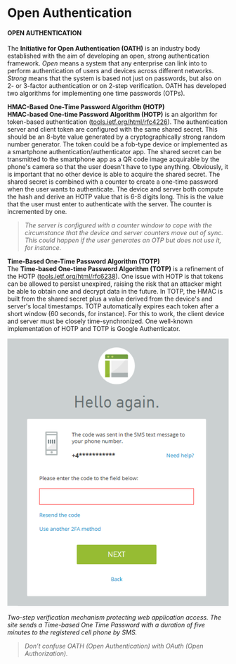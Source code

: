 # Open Authentication

#### OPEN AUTHENTICATION

The **Initiative for Open Authentication (OATH)** is an industry body established with the aim of developing an open, strong authentication framework. _Open_ means a system that any enterprise can link into to perform authentication of users and devices across different networks. _Strong_ means that the system is based not just on passwords, but also on 2- or 3-factor authentication or on 2-step verification. OATH has developed two algorithms for implementing one time passwords (OTPs).

**HMAC-Based One-Time Password Algorithm (HOTP)**  
**HMAC-based One-time Password Algorithm (HOTP)** is an algorithm for token-based authentication ([tools.ietf.org/html/rfc4226](https://course.adinusa.id/sections/open-authentication)). The authentication server and client token are configured with the same shared secret. This should be an 8-byte value generated by a cryptographically strong random number generator. The token could be a fob-type device or implemented as a smartphone authentication/authenticator app. The shared secret can be transmitted to the smartphone app as a QR code image acquirable by the phone's camera so that the user doesn't have to type anything. Obviously, it is important that no other device is able to acquire the shared secret. The shared secret is combined with a counter to create a one-time password when the user wants to authenticate. The device and server both compute the hash and derive an HOTP value that is 6-8 digits long. This is the value that the user must enter to authenticate with the server. The counter is incremented by one.

> _The server is configured with a counter window to cope with the circumstance that the device and server counters move out of sync. This could happen if the user generates an OTP but does not use it, for instance._

**Time-Based One-Time Password Algorithm (TOTP)**  
The **Time-based One-time Password Algorithm (TOTP)** is a refinement of the HOTP ([tools.ietf.org/html/rfc6238](https://course.adinusa.id/sections/open-authentication)). One issue with HOTP is that tokens can be allowed to persist unexpired, raising the risk that an attacker might be able to obtain one and decrypt data in the future. In TOTP, the HMAC is built from the shared secret plus a value derived from the device's and server's local timestamps. TOTP automatically expires each token after a short window (60 seconds, for instance). For this to work, the client device and server must be closely time-synchronized. One well-known implementation of HOTP and TOTP is Google Authenticator.

![|600](./img/openauth.png)

_Two-step verification mechanism protecting web application access. The site sends a Time-based One Time Password with a duration of five minutes to the registered cell phone by SMS._

> _Don’t confuse OATH (Open Authentication) with OAuth (Open Authorization)._